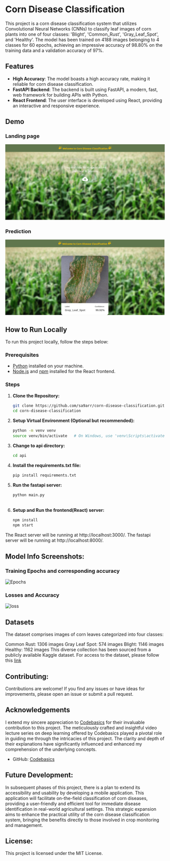 # Corn Disease Classification

This project is a corn disease classification system that utilizes Convolutional Neural Networks (CNNs) to classify leaf images of corn plants into one of four classes: 'Blight', 'Common_Rust', 'Gray_Leaf_Spot', and 'Healthy'. The model has been trained on 4188 images belonging to 4 classes for 60 epochs, achieving an impressive accuracy of 98.80% on the training data and a validation accuracy of 97%.

## Features

- **High Accuracy**: The model boasts a high accuracy rate, making it reliable for corn disease classification.
- **FastAPI Backend**: The backend is built using FastAPI, a modern, fast, web framework for building APIs with Python.
- **React Frontend**: The user interface is developed using React, providing an interactive and responsive experience.

## Demo
### Landing page
![Landingpage](https://github.com/sa9arr/corn-disease-classification/blob/master/screenshots/screenshot1.png)

### Prediction
![Prediction](https://github.com/sa9arr/corn-disease-classification/blob/master/screenshots/prediction.png)



## How to Run Locally

To run this project locally, follow the steps below:

### Prerequisites

- [Python](https://www.python.org/) installed on your machine.
- [Node.js](https://nodejs.org/) and [npm](https://www.npmjs.com/) installed for the React frontend.

### Steps

1. **Clone the Repository:**
   ```bash
   git clone https://github.com/sa9arr/corn-disease-classification.git
   cd corn-disease-classification

2. **Setup Virtual Environment (Optional but recommended):**
   ```bash
   python -m venv venv
   source venv/bin/activate   # On Windows, use 'venv\Scripts\activate'
   
3. **Change to api directory:**
   ```bash
   cd api

4. **Install the requirements.txt file:**
   ```bash  
   pip install requirements.txt

5. **Run the fastapi server:**
   ```bash
   python main.py
 
   
6. **Setup and Run the frontend(React) server:**
   ```bash
   npm install
   npm start

 The React server will be running at http://localhost:3000/.
 The fastapi server will be running at http://localhost:8000/.

## Model Info Screenshots:
### Training Epochs and corresponding accuracy
![Epochs](https://github.com/sa9arr/corn-disease-classification/blob/master/screenshots/epochs.png)

### Losses and Accuracy
![loss](https://github.com/sa9arr/corn-disease-classification/blob/master/screenshots/losses%20and%20accuracy.png)

## Datasets

The dataset comprises images of corn leaves categorized into four classes:

Common Rust: 1306 images
Gray Leaf Spot: 574 images
Blight: 1146 images
Healthy: 1162 images
This diverse collection has been sourced from a publicly available Kaggle dataset. For access to the dataset, please follow this [link](https://www.kaggle.com/datasets/smaranjitghose/corn-or-maize-leaf-disease-dataset) 

  
## Contributing:
Contributions are welcome! If you find any issues or have ideas for improvements, please open an issue or submit a pull request.


## Acknowledgements

I extend my sincere appreciation to [Codebasics](https://github.com/codebasics) for their invaluable contribution to this project. The meticulously crafted and insightful video lecture series on deep learning offered by Codebasics played a pivotal role in guiding me through the intricacies of this project. The clarity and depth of their explanations have significantly influenced and enhanced my comprehension of the underlying concepts.

- GitHub: [Codebasics](https://github.com/codebasics)

## Future Development:

In subsequent phases of this project, there is a plan to extend its accessibility and usability by developing a mobile application. This application will facilitate on-the-field classification of corn diseases, providing a user-friendly and efficient tool for immediate disease identification in real-world agricultural settings. This strategic expansion aims to enhance the practical utility of the corn disease classification system, bringing the benefits directly to those involved in crop monitoring and management.

## License:
This project is licensed under the MIT License.

